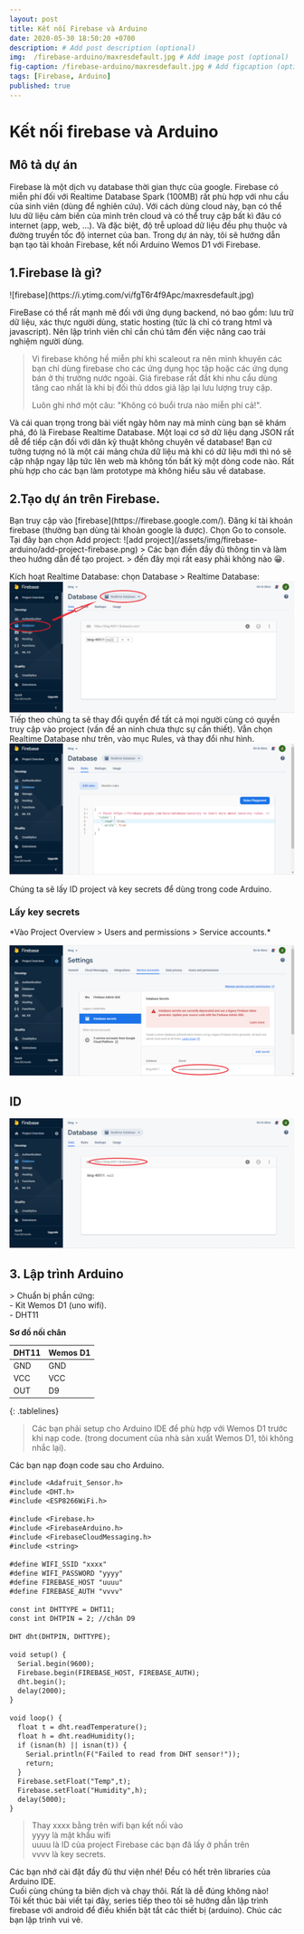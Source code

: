 ```yaml
---
layout: post
title: Kết nối Firebase và Arduino
date: 2020-05-30 18:50:20 +0700
description: # Add post description (optional)
img:  /firebase-arduino/maxresdefault.jpg # Add image post (optional)
fig-caption: /firebase-arduino/maxresdefault.jpg # Add figcaption (optional)
tags: [Firebase, Arduino]
published: true
---
```

<h1>Kết nối firebase và Arduino</h1>
<h2>Mô tả dự án</h2>
Firebase là một dịch vụ database thời gian thực của google. Firebase có miễn phí đối với Realtime Database Spark (100MB) rất phù hợp với nhu cầu của sinh viên (dùng để nghiên cứu). Với cách dùng cloud này, bạn có thể lưu dữ liệu cảm biến của mình trên cloud và có thể truy cập bất kì đâu có internet (app, web, ...). Và đặc biệt, độ trễ upload dữ liệu đều phụ thuộc và đường truyền tốc độ internet của ban.
Trong dự án này, tôi sẽ hướng dẫn bạn tạo tài khoản Firebase, kết nối Arduino Wemos D1 với Firebase.
<h2>1.Firebase là gì?</h2>
![firebase](https://i.ytimg.com/vi/fgT6r4f9Apc/maxresdefault.jpg) 

FireBase có thể rất mạnh mẽ đối với ứng dụng backend, nó bao gồm: lưu trữ dữ liệu, xác thực người dùng, static hosting (tức là chỉ có trang html và javascript). Nên lập trình viên chỉ cần chú tâm đến việc nâng cao trải nghiệm người dùng.

> Vì firebase không hề miễn phí khi scaleout ra nên mình khuyên các bạn chỉ dùng firebase cho các ứng dụng học tập hoặc các ứng dụng bán ở thị trường nước ngoài. Giá firebase rất đắt khi nhu cầu dùng tăng cao nhất là khi bị đối thủ ddos giả lập lại lưu lượng truy cập.
> 
> Luôn ghi nhớ một câu: "Không có buổi trưa nào miễn phí cả!".

Và cái quan trọng trong bài viết ngày hôm nay mà mình cùng bạn sẽ khám phá, đó là Firebase Realtime Database. Một loại cơ sở dữ liệu dạng JSON rất dễ để tiếp cận đối với dân kỹ thuật không chuyên về database! Bạn cứ tưởng tượng nó là một cái mảng chứa dữ liệu mà khi có dữ liệu mới thì nó sẽ cập nhập ngay lập tức lên web mà không tốn bất kỳ một dòng code nào. Rất phù hợp cho các bạn làm prototype mà không hiểu sâu về database.
<h2>2.Tạo dự án trên Firebase.</h2>
Bạn truy cập vào [firebase](https://firebase.google.com/).
Đăng kí tài khoản firebase (thường bạn dùng tài khoản google là được).
Chọn Go to console. Tại đây bạn chọn Add project:
![add project](/assets/img/firebase-arduino/add-project-firebase.png)
> Các bạn điền đầy đủ thông tin và làm theo hướng dẫn để tạo project.
> đến đây mọi rất easy phải không nào 😀.

Kích hoạt Realtime Database: chọn Database > Realtime Database:
![create realtime db](/assets/img/firebase-arduino/create-realtimedb.png)
Tiếp theo chúng ta sẽ thay đổi quyền để tất cả mọi người cùng có quyền truy cập vào project (vấn đề an ninh chưa thực sự cần thiết). Vẫn chọn Realtime Database như trên, vào mục Rules, và thay đổi như hình.<br>
![change rules](/assets/img/firebase-arduino/change-rules.png)

Chúng ta sẽ lấy ID project và key secrets để dùng trong code Arduino.
<h3>Lấy key secrets</h3>
*Vào Project Overview > Users and permissions > Service accounts.*<br>

![key secrets](/assets/img/firebase-arduino/get-key-secrets.png)
<h2>ID</h2>

![firebase id](/assets/img/firebase-arduino/firebase-id.png)
<h2>3. Lập trình Arduino</h2>
> Chuẩn bị phần cứng:<br>
	- Kit Wemos D1 (uno wifi).<br>
	- DHT11<br>

**Sơ đồ nối chân**<br>
	
<style>
.tablelines table, .tablelines td, .tablelines th {
        border: 1px solid black;
        }
</style>
|DHT11|Wemos D1  |
|--|--|
| GND |GND  |
|VCC|VCC|
|OUT|D9|
{: .tablelines}

> Các bạn phải setup cho Arduino IDE để phù hợp với Wemos D1 trước khi nạp code. (trong document của nhà sản xuất Wemos D1, tôi không nhắc lại).

Các bạn nạp đoạn code sau cho Arduino.

    #include <Adafruit_Sensor.h>
    #include <DHT.h>
    #include <ESP8266WiFi.h>
    
    #include <Firebase.h>
    #include <FirebaseArduino.h>
    #include <FirebaseCloudMessaging.h>
    #include <string>
    
    #define WIFI_SSID "xxxx"
    #define WIFI_PASSWORD "yyyy"
    #define FIREBASE_HOST "uuuu"
    #define FIREBASE_AUTH "vvvv"
    
    const int DHTTYPE = DHT11;
    const int DHTPIN = 2; //chân D9
    
    DHT dht(DHTPIN, DHTTYPE);
    
    void setup() {
      Serial.begin(9600);
      Firebase.begin(FIREBASE_HOST, FIREBASE_AUTH);
      dht.begin();
      delay(2000);
    }
    
    void loop() {
      float t = dht.readTemperature();
      float h = dht.readHumidity();
      if (isnan(h) || isnan(t)) {
        Serial.println(F("Failed to read from DHT sensor!"));
        return;
      }
      Firebase.setFloat("Temp",t);
      Firebase.setFloat("Humidity",h);
      delay(5000);
    }

> Thay xxxx bằng trên wifi bạn kết nối vào<br>
> yyyy là mật khẩu wifi<br>
> uuuu là ID của project Firebase các bạn đã lấy ở phần trên<br>
> vvvv là key secrets.<br>

Các bạn nhớ cài đặt đầy đủ thư viện nhé! Đều có hết trên libraries của Arduino IDE.<br>
Cuối cùng chúng ta biên dịch và chạy thôi. Rất là dễ đúng không nào!<br>
Tôi kết thúc bài viết tại đây, series tiếp theo tôi sẽ hướng dẫn lập trình firebase với android để điều khiển bật tắt các thiết bị (arduino). Chúc các bạn lập trình vui vẻ. 
